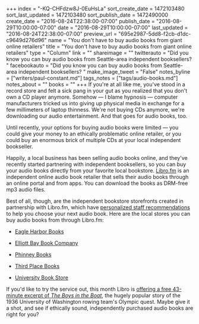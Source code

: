 +++
index = "-KQ-CHFdzw8J-0EuHsLa"
sort_create_date = 1472103480
sort_last_updated = 1472103480
sort_publish_date = 1472490000
create_date = "2016-08-24T22:38:00-07:00"
publish_date = "2016-08-29T10:00:00-07:00"
date = "2016-08-29T10:00:00-07:00"
last_updated = "2016-08-24T22:38:00-07:00"
preview_url = "695e2987-5dd8-f2cb-d1dc-c9649d276d96"
name = "You don't have to buy audio books from giant online retailers"
title = "You don't have to buy audio books from giant online retailers"
type = "Column"
link = ""
shareimage = ""
twitterauto = "Did you know you can buy audio books from Seattle-area independent booksellers? "
facebookauto = "Did you know you can buy audio books from Seattle-area independent booksellers? "
make_image_tweet = "False"
notes_byline = ["writers/paul-constant.md"]
tags_notes = ["tags/audio-books.md"]
notes_about = ""
books = ""
+++
If you're at all like me, you've stood in a record store and felt a sick pang in your gut as you realized that you don't own a CD player anymore.  Somehow — I blame hypnosis — computer manufacturers tricked us into giving up physical media in exchange for a few millimeters of laptop thinness. We're not buying CDs anymore, we're downloading our audio entertainment. And that goes for audio books, too.

Until recently, your options for buying audio books were limited — you could give your money to an ethically problematic online retailer, or you could buy an enormous brick of multiple CDs at your local independent bookseller.

Happily, a local business has been selling audio books online, and they've recently started partnering with independent booksellers, so you can buy your audio books directly from your favorite local bookstore. [Libro.fm](https://libro.fm/about) is an independent online audio book retailer that sells their audio books through an online portal and from apps. You can download the books as DRM-free mp3 audio files.

Best of all, though, are the independent bookstore storefronts created in partnership with Libro.fm, which have [personalized staff recommendations](https://libro.fm/playlists/pb-bestsellers-year-two) to help you choose your next audio book. Here are the local stores you can buy audio books from through Libro.fm:

* [Eagle Harbor Books](https://libro.fm/eagleharborbooks)

* [Elliott Bay Book Company](https://libro.fm/elliottbaybook)

* [Phinney Books](https://libro.fm/phinneybooks)

* [Third Place Books](https://libro.fm/thirdplacebooks)

* [University Book Store](https://libro.fm/ubookstore)

If you'd like to try the service out, this month Libro is [offering a free 43-minute excerpt of *The Boys in the Boat*](https://libro.fm/audiobooks/3938559381926-the-boys-in-the-boat-43-minute-excerpt), the hugely popular story of the 1936 University of Washington rowing team's Olympic quest. Maybe give it a shot, and see if ethically sound, independently purchased audio books are right for you?